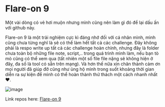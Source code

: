 # Flare-on 9
Một vài dòng có vẻ hơi muộn nhưng mình cũng nên làm gì đó để lại dấu ấn với github này.

Flare-on 9 là một trải nghiệm cực kì đáng nhớ đối với cá nhân mình, mình cũng chưa từng nghĩ là sẽ có thể làm hết tất cả các challenge. Đây không phải là respo write up tất cả các challenge hoàn chỉnh, nhưng đây là folder chưa toàn bộ những file note, script,.. trong quá trình mình làm, nếu bạn tò mò cũng có thể xem qua (tất nhiên một số file file nặng sẽ không hiện ở đây, đa số là tool có sẵn trên mạng). 
Và hơn thế nữa xin chân thành cảm ơn mọi người đã giúp đỡ cũng như ủng hộ mình trong suốt khoảng thời gian diễn ra sự kiện để mình có thể hoàn thành thử thách một cách nhanh nhất❤️.

![image](https://user-images.githubusercontent.com/88520787/206091737-8f93841e-3675-4fcf-9cd8-0e71b70a8414.png)

Link repos here: [Flare-on 9](https://github.com/lephuduc/flare-on9)